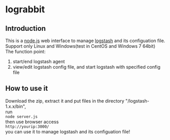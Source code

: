lograbbit
==================
Introduction
------------------
This is a [node.js](http://www.nodejs.org) web interface to manage [logstash](http://www.logstash.net) and its configuation file. Support only Linux and Windows(test in CentOS and Windows 7 64bit)    
The function point:    
1.  start/end logstash agent    
2.  view/edit logstash config file, and start logstash with specified config file    
    
How to use it
-------------------
Download the zip, extract it and put files in the directory "/logstash-1.x.x/bin",     
run     
`node server.js`     
then use browser access     
`http://yourip:3000/`          
you can use it to manage logstash and its configuation file!
